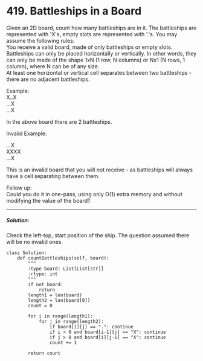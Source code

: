 # 419. Battleships in a Board


Given an 2D board, count how many battleships are in it. The battleships are represented with 'X's, empty slots are represented with '.'s. You may assume the following rules:  
You receive a valid board, made of only battleships or empty slots.  
Battleships can only be placed horizontally or vertically. In other words, they can only be made of the shape 1xN (1 row, N columns) or Nx1 (N rows, 1 column), where N can be of any size.  
At least one horizontal or vertical cell separates between two battleships - there are no adjacent battleships.    

Example:  
X..X  
...X  
...X  

In the above board there are 2 battleships.  

Invalid Example:  

...X  
XXXX  
...X  

This is an invalid board that you will not receive - as battleships will always have a cell separating between them.  

Follow up:  
Could you do it in one-pass, using only O(1) extra memory and without modifying the value of the board?  

---

##### Solution:
Check the left-top, start position of the ship. The question assumed there will be no invalid ones.

    class Solution:
        def countBattleships(self, board):
            """
            :type board: List[List[str]]
            :rtype: int
            """
            if not board:
                return 
            length1 = len(board)
            length2 = len(board[0])
            count = 0

            for i in range(length1):
                for j in range(length2):
                    if board[i][j] == ".": continue
                    if i > 0 and board[i-1][j] == "X": continue
                    if j > 0 and board[i][j-1] == "X": continue
                    count += 1

            return count

